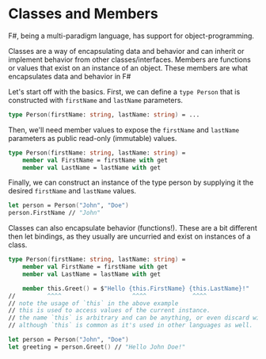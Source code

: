 # Classes and Members

F#, being a multi-paradigm language, has support for object-programming.

Classes are a way of encapsulating data and behavior and can inherit or implement behavior from other classes/interfaces.
Members are functions or values that exist on an instance of an object. These members are what encapsulates data and behavior in F#

Let's start off with the basics. First, we can define a `type Person` that is constructed with `firstName` and `lastName` parameters.

```fsharp
type Person(firstName: string, lastName: string) = ...
```

Then, we'll need member values to expose the `firstName` and `lastName` parameters as public read-only (immutable) values.

```fsharp
type Person(firstName: string, lastName: string) =
    member val FirstName = firstName with get
    member val LastName = lastName with get
```

Finally, we can construct an instance of the type person by supplying it the desired `firstName` and `lastName` values.

```fsharp
let person = Person("John", "Doe")
person.FirstName // "John"
```

Classes can also encapsulate behavior (functions!).
These are a bit different then let bindings, as they usually are uncurried and exist on instances of a class.

```fsharp
type Person(firstName: string, lastName: string) =
    member val FirstName = firstName with get
    member val LastName = lastName with get

    member this.Greet() = $"Hello {this.FirstName} {this.LastName}!"
//         ^^^^                    ^^^^             ^^^^
// note the usage of `this` in the above example
// this is used to access values of the current instance.
// the name `this` is arbitrary and can be anything, or even discard with `_`
// although `this` is common as it's used in other languages as well.

let person = Person("John", "Doe")
let greeting = person.Greet() // "Hello John Doe!"
```